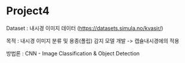 # Project4

Dataset : 내시경 이미지 데이터 (https://datasets.simula.no/kvasir/)

목적 : 내시경 이미지 분류 및 용종(폴립) 감지 모델 개발 -> 캡슐내시경에의 적용

방법론 : CNN - Image Classification & Object Detection
